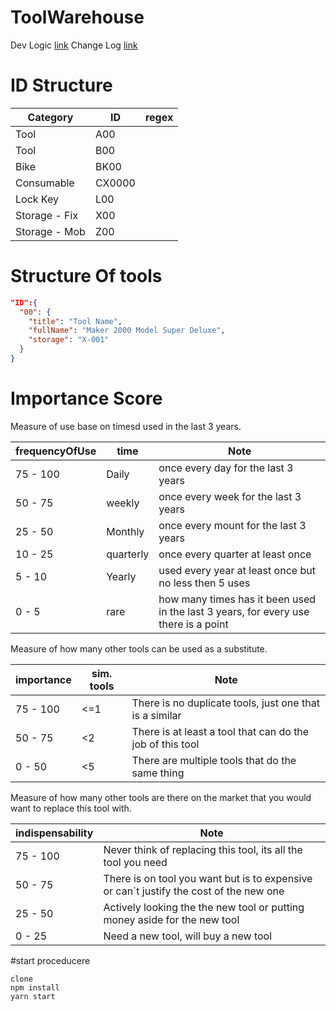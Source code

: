 # ToolWarehouse

Dev Logic [link](devLogic.md)
Change Log [link](changeLog.md)

# ID Structure

| Category      | ID     | regex |
| ------------- | ------ | ----- |
| Tool          | A00    |       |
| Tool          | B00    |       |
| Bike          | BK00   |       |
| Consumable    | CX0000 |       |
| Lock Key      | L00    |       |
| Storage - Fix | X00    |       |
| Storage - Mob | Z00    |       |

# Structure Of tools

```JSON
"ID":{
  "00": {
    "title": "Tool Name",
    "fullName": "Maker 2000 Model Super Deluxe",
    "storage": "X-001"
  }
}
```

# Importance Score

Measure of use base on timesd used in the last 3 years.

| frequencyOfUse | time       | Note |
| -------------- | ----       | --- |
| 75 - 100       |  Daily     | once every day for the last 3 years |
| 50 - 75        |  weekly    | once every week for the last 3 years |
| 25 - 50        |  Monthly   | once every mount for the last 3 years |
| 10 - 25        |  quarterly | once every quarter at least once | 
| 5 - 10         |  Yearly    | used every year at least once but no less then 5 uses | 
| 0 - 5          |  rare      | how many times has it been used in the last 3 years, for every use there is a point |


Measure of how many other tools can be used as a substitute. 

| importance     | sim. tools   | Note |
| -------------- | ----         | --- |
| 75 - 100       |  <=1         | There is no duplicate tools, just one that is a similar  |
| 50 - 75        |  <2          | There is at least a tool that can do the job of this tool  |
| 0 - 50         |  <5           | There are multiple tools that do the same thing |

Measure of how many other tools are there on the market that you would want to replace this tool with.

| indispensability  | Note |
| --------------    | ---- |
| 75 - 100          | Never think of replacing this tool, its all the tool you need  |
| 50 - 75           | There is on tool you want but is to expensive or can`t justify the cost of the new one   |
| 25 - 50           | Actively looking the the new tool or putting money aside for the new tool  |
| 0 - 25            | Need a new tool, will buy a new tool  |


#start proceducere

```
clone
npm install
yarn start
```
